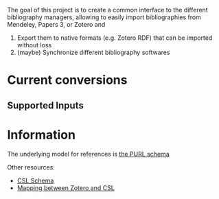 The goal of this project is to create a common interface to the different bibliography managers, allowing to easily import bibliographies from Mendeley, Papers 3, or Zotero and 

1. Export them to native formats (e.g. Zotero RDF) that can be imported without loss
2. (maybe) Synchronize different bibliography softwares

# Current conversions

## Supported Inputs


# Information

The underlying model for references is [the PURL schema](http://vocab.org/biblio/schema)


Other resources:

- [CSL Schema](https://github.com/citation-style-language/schema/raw/master/csl-data.json)
- [Mapping between Zotero and CSL](http://aurimasv.github.io/z2csl/typeMap.xml)
